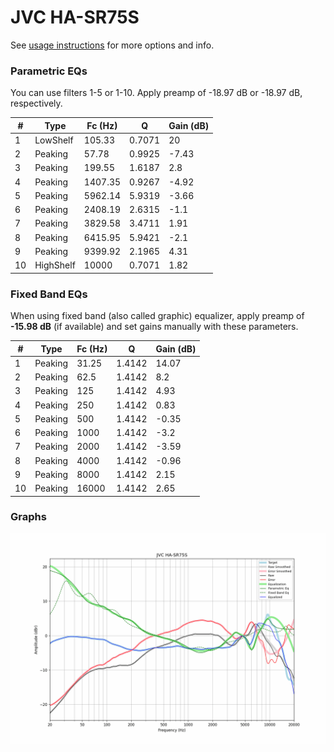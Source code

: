 # JVC HA-SR75S
See [usage instructions](https://github.com/jaakkopasanen/AutoEq#usage) for more options and info.

### Parametric EQs
You can use filters 1-5 or 1-10. Apply preamp of -18.97 dB or -18.97 dB, respectively.

|   # | Type      |   Fc (Hz) |      Q |   Gain (dB) |
|-----|-----------|-----------|--------|-------------|
|   1 | LowShelf  |    105.33 | 0.7071 |       20    |
|   2 | Peaking   |     57.78 | 0.9925 |       -7.43 |
|   3 | Peaking   |    199.55 | 1.6187 |        2.8  |
|   4 | Peaking   |   1407.35 | 0.9267 |       -4.92 |
|   5 | Peaking   |   5962.14 | 5.9319 |       -3.66 |
|   6 | Peaking   |   2408.19 | 2.6315 |       -1.1  |
|   7 | Peaking   |   3829.58 | 3.4711 |        1.91 |
|   8 | Peaking   |   6415.95 | 5.9421 |       -2.1  |
|   9 | Peaking   |   9399.92 | 2.1965 |        4.31 |
|  10 | HighShelf |  10000    | 0.7071 |        1.82 |

### Fixed Band EQs
When using fixed band (also called graphic) equalizer, apply preamp of **-15.98 dB** (if available) and set gains manually with these parameters.

|   # | Type    |   Fc (Hz) |      Q |   Gain (dB) |
|-----|---------|-----------|--------|-------------|
|   1 | Peaking |     31.25 | 1.4142 |       14.07 |
|   2 | Peaking |     62.5  | 1.4142 |        8.2  |
|   3 | Peaking |    125    | 1.4142 |        4.93 |
|   4 | Peaking |    250    | 1.4142 |        0.83 |
|   5 | Peaking |    500    | 1.4142 |       -0.35 |
|   6 | Peaking |   1000    | 1.4142 |       -3.2  |
|   7 | Peaking |   2000    | 1.4142 |       -3.59 |
|   8 | Peaking |   4000    | 1.4142 |       -0.96 |
|   9 | Peaking |   8000    | 1.4142 |        2.15 |
|  10 | Peaking |  16000    | 1.4142 |        2.65 |

### Graphs
![](./JVC%20HA-SR75S.png)
